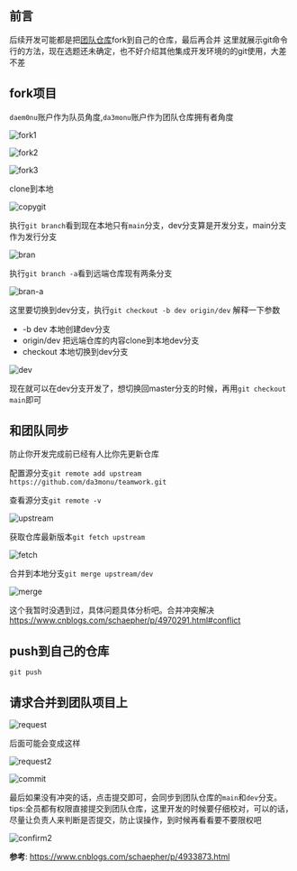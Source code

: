 ## 前言

后续开发可能都是把[团队仓库](https://github.com/da3monu/teamwork.git)fork到自己的仓库，最后再合并
这里就展示git命令行的方法，现在选题还未确定，也不好介绍其他集成开发环境的的git使用，大差不差


## fork项目

`daem0nu`账户作为队员角度,`da3monu`账户作为团队仓库拥有者角度

![fork1](./ForkImage/fork1.png)

![fork2](./ForkImage/fork2.png)

![fork3](./ForkImage/fork3.png)

clone到本地

![copygit](./ForkImage/copygit.png)

执行`git branch`看到现在本地只有`main`分支，dev分支算是开发分支，main分支作为发行分支

![bran](./ForkImage/bran.png)

执行`git branch -a`看到远端仓库现有两条分支

![bran-a](./ForkImage/bran-a.png)

这里要切换到dev分支，执行`git checkout -b dev origin/dev`
解释一下参数
 - -b dev 本地创建dev分支
 - origin/dev 把远端仓库的内容clone到本地dev分支
 - checkout 本地切换到dev分支

![dev](./ForkImage/dev.png)

现在就可以在dev分支开发了，想切换回master分支的时候，再用`git checkout main`即可

## 和团队同步

防止你开发完成前已经有人比你先更新仓库

配置源分支`git remote add upstream https://github.com/da3monu/teamwork.git`

查看源分支`git remote -v`

![upstream](./ForkImage/upsteam.png)

获取仓库最新版本`git fetch upstream`

![fetch](./ForkImage/fetch.png)

合并到本地分支`git merge upstream/dev`

![merge](./ForkImage/merge.png)

这个我暂时没遇到过，具体问题具体分析吧。合并冲突解决<https://www.cnblogs.com/schaepher/p/4970291.html#conflict>

## push到自己的仓库

`git push`

## 请求合并到团队项目上 

![request](./ForkImage/request.png)

后面可能会变成这样

![request2](./ForkImage/request2.png)

![commit](./ForkImage/commit.png)

最后如果没有冲突的话，点击提交即可，会同步到团队仓库的`main`和`dev`分支。tips:全员都有权限直接提交到团队仓库，这里开发的时候要仔细校对，可以的话，尽量让负责人来判断是否提交，防止误操作，到时候再看看要不要限权吧

![confirm2](./ForkImage/confirm2.png)

**参考**: <https://www.cnblogs.com/schaepher/p/4933873.html>